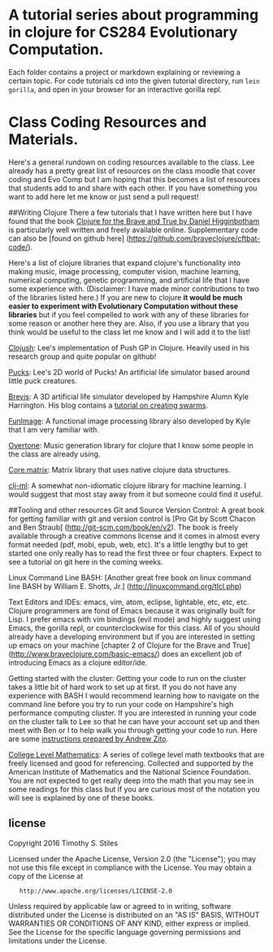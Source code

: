 # A tutorial series about programming in clojure for CS284 Evolutionary Computation. 
Each folder contains a project or markdown explaining or reviewing a certain topic. For code tutorials cd into the given tutorial directory, run <code>lein gorilla</code>, and open in your browser for an interactive gorilla repl.

# Class Coding Resources and Materials.

Here's a general rundown on coding resources available to the class. Lee already has a pretty great list of resources on the class moodle that cover coding and Evo Comp but I am hoping that this becomes a list of resources that students add to and share with each other. If you have something you want to add here let me know or just send a pull request!

##Writing Clojure
There a few tutorials that I have written here but I have found that the book [Clojure for the Brave and True by Daniel Higginbotham](http://www.braveclojure.com/) is particularly well written and freely available online. Supplementary code can also be [found on github here] (https://github.com/braveclojure/cftbat-code/). 

Here's a list of clojure libraries that expand clojure's functionality into making music, image processing, computer vision, machine learning, numerical computing, genetic programming, and artificial life that I have some experience with. (Disclaimer: I have made minor contributions to two of the libraries listed here.) If you are new to clojure **it would be much easier to experiment with Evolutionary Computation without these libraries** but if you feel compelled to work with any of these libraries for some reason or another here they are. Also, if you use a library that you think would be useful to the class let me know and I will add it to the list!

[Clojush](https://github.com/lspector/Clojush): Lee's implementation of Push GP in Clojure. Heavily used in his research group and quite popular on github!

[Pucks](https://github.com/lspector/pucks): Lee's 2D world of Pucks! An artificial life simulator based around little puck creatures.

[Brevis](https://github.com/kephale/brevis): A 3D artificial life simulator developed by Hampshire Alumn Kyle Harrington. His blog contains a [tutorial on creating swarms](http://computational.life).

[FunImage](https://github.com/funimage/funimage): A functional image processing library also developed by Kyle that I am very familiar with.

[Overtone](https://github.com/overtone/overtone): Music generation library for clojure that I know some people in the class are already using.

[Core.matrix](https://github.com/mikera/core.matrix): Matrix library that uses native clojure data structures.

[clj-ml](https://github.com/joshuaeckroth/clj-ml): A somewhat non-idiomatic clojure library for machine learning. I would suggest that most stay away from it but someone could find it useful.



##Tooling and other resources
Git and Source Version Control: A great book for getting familiar with git and version control  is [Pro Git by Scott Chacon and Ben Straub] (http://git-scm.com/book/en/v2). The book is freely available through a creative commons license and it comes in almost every format needed (pdf, mobi, epub, web, etc). It's a little lengthy but to get started one only really has to read the first three or four chapters. Expect to see a tutorial on git here in the coming weeks.

Linux Command Line BASH: [Another great free book on linux command line BASH by William E. Shotts, Jr.] (http://linuxcommand.org/tlcl.php)

Text Editors and IDEs: emacs, vim, atom, eclipse, lightable, etc, etc, etc. Clojure programmers are fond of Emacs because it was originally built for Lisp. I prefer emacs with vim bindings (evil mode) and highly suggest using Emacs, the gorilla repl, or counterclockwise for this class. All of you should already have a developing environment but if you are interested in setting up emacs on your machine [chapter 2 of Clojure for the Brave and True] (http://www.braveclojure.com/basic-emacs/) does an excellent job of introducing Emacs as a clojure editor/ide.

Getting started with the cluster: Getting your code to run on the cluster takes a little bit of hard work to set up at first. If you do not have any experience with BASH I would recommend learning how to navigate on the command line before you try to run your code on Hampshire's high performance computing cluster. If you are interested in running your code on the cluster talk to Lee so that he can have your account set up and then meet with Ben or I to help walk you through getting your code to run. Here are some [instructions prepared by Andrew Zito](https://github.com/TimothyStiles/cs284/blob/master/documents/fly.pdf).

[College Level Mathematics](http://aimath.org/textbooks/approved-textbooks/): A series of college level math textbooks that are freely licensed and good for referencing. Collected and supported by the American Institute of Mathematics and the National Science Foundation. You are not expected to get really deep into the math that you may see in some readings for this class but if you are curious most of the notation you will see is explained by one of these books.

## license
Copyright 2016 Timothy S. Stiles

   Licensed under the Apache License, Version 2.0 (the "License");
   you may not use this file except in compliance with the License.
   You may obtain a copy of the License at

       http://www.apache.org/licenses/LICENSE-2.0

   Unless required by applicable law or agreed to in writing, software
   distributed under the License is distributed on an "AS IS" BASIS,
   WITHOUT WARRANTIES OR CONDITIONS OF ANY KIND, either express or implied.
   See the License for the specific language governing permissions and
   limitations under the License.


